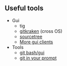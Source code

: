## Useful tools

* Gui
  * tig
  * [gitkraken](https://www.gitkraken.com/) (cross OS)
  * [sourcetree](https://www.sourcetreeapp.com/)
  * [More gui clients](https://git-scm.com/downloads/guis)
* Tools
  * [git bash/gui](https://git-for-windows.github.io/)
  * [git in your prompt](https://github.com/magicmonty/bash-git-prompt)
